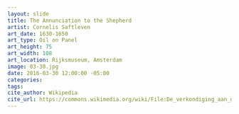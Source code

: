 ```yaml
---
layout: slide
title: The Annunciation to the Shepherd
artist: Cornelis Saftleven
art_date: 1630-1650
art_type: Oil on Panel
art_height: 75
art_width: 108
art_location: Rijksmuseum, Amsterdam
image: 03-30.jpg
date: 2016-03-30 12:00:00 -05:00
categories:
tags:
cite_author: Wikipedia
cite_url: https://commons.wikimedia.org/wiki/File:De_verkondiging_aan_de_herders_Rijksmuseum_SK-A-801.jpeg
---
```

